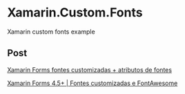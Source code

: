 # Xamarin.Custom.Fonts
 Xamarin custom fonts example


## Post

[Xamarin Forms fontes customizadas + atributos de fontes](https://medium.com/@felipedasilvabaltazar/xamarin-forms-fontes-customizadas-attributos-de-fontes-110f930b251b?sk=174871c5f6dee1c6c749e8509c291cb5)

[Xamarin Forms 4.5+ | Fontes customizadas e FontAwesome](https://medium.com/@felipedasilvabaltazar/xamarin-forms-4-5-fontes-customizadas-e-fontawesome-b29f69fc3c?sk=81bd3f669d30f6a3a162767ad88ec1e6)
